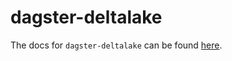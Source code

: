 # dagster-deltalake

The docs for `dagster-deltalake` can be found
[here](https://docs.dagster.io/_apidocs/libraries/dagster-deltalake).
